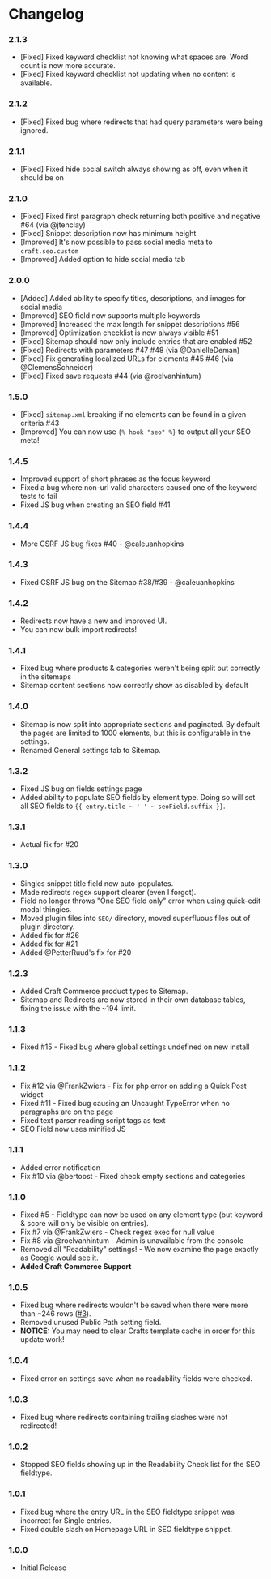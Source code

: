 # Changelog

### 2.1.3
- [Fixed] Fixed keyword checklist not knowing what spaces are. Word count is now more accurate.
- [Fixed] Fixed keyword checklist not updating when no content is available.

### 2.1.2
- [Fixed] Fixed bug where redirects that had query parameters were being ignored.

### 2.1.1
- [Fixed] Fixed hide social switch always showing as off, even when it should be on

### 2.1.0
- [Fixed] Fixed first paragraph check returning both positive and negative #64 (via @jtenclay)
- [Fixed] Snippet description now has minimum height
- [Improved] It's now possible to pass social media meta to `craft.seo.custom`
- [Improved] Added option to hide social media tab 

### 2.0.0
- [Added] Added ability to specify titles, descriptions, and images for social media
- [Improved] SEO field now supports multiple keywords
- [Improved] Increased the max length for snippet descriptions #56
- [Improved] Optimization checklist is now always visible #51
- [Fixed] Sitemap should now only include entries that are enabled #52
- [Fixed] Redirects with parameters #47 #48 (via @DanielleDeman)
- [Fixed] Fix generating localized URLs for elements #45 #46 (via @ClemensSchneider)
- [Fixed] Fixed save requests #44 (via @roelvanhintum)

### 1.5.0
- [Fixed] `sitemap.xml` breaking if no elements can be found in a given criteria #43
- [Improved] You can now use `{% hook "seo" %}` to output all your SEO meta!

### 1.4.5
- Improved support of short phrases as the focus keyword
- Fixed a bug where non-url valid characters caused one of the keyword tests to fail
- Fixed JS bug when creating an SEO field #41

### 1.4.4
- More CSRF JS bug fixes #40 - @caleuanhopkins

### 1.4.3
- Fixed CSRF JS bug on the Sitemap #38/#39 - @caleuanhopkins

### 1.4.2
- Redirects now have a new and improved UI.
- You can now bulk import redirects!

### 1.4.1
- Fixed bug where products & categories weren't being split out correctly in the sitemaps
- Sitemap content sections now correctly show as disabled by default

### 1.4.0
- Sitemap is now split into appropriate sections and paginated. By default the pages are limited to 1000 elements, but this is configurable in the settings.
- Renamed General settings tab to Sitemap.

### 1.3.2
- Fixed JS bug on fields settings page
- Added ability to populate SEO fields by element type. Doing so will set all SEO fields to `{{ entry.title ~ ' ' ~ seoField.suffix }}`.

### 1.3.1
- Actual fix for #20

### 1.3.0
- Singles snippet title field now auto-populates.
- Made redirects regex support clearer (even I forgot).
- Field no longer throws "One SEO field only" error when using quick-edit modal thingies.
- Moved plugin files into `SEO/` directory, moved superfluous files out of plugin directory.
- Added fix for #26
- Added fix for #21
- Added @PetterRuud's fix for #20

### 1.2.3
- Added Craft Commerce product types to Sitemap.
- Sitemap and Redirects are now stored in their own database tables, fixing the issue with the ~194 limit.

### 1.1.3
- Fixed #15 - Fixed bug where global settings undefined on new install

### 1.1.2
- Fix #12 via @FrankZwiers - Fix for php error on adding a Quick Post widget
- Fixed #11 - Fixed bug causing an Uncaught TypeError when no paragraphs are on the page
- Fixed text parser reading script tags as text
- SEO Field now uses minified JS

### 1.1.1
- Added error notification
- Fix #10 via @bertoost - Fixed check empty sections and categories

### 1.1.0
- Fixed #5 - Fieldtype can now be used on any element type (but keyword & score will only be visible on entries).
- Fix #7 via @FrankZwiers - Check regex exec for null value
- Fix #8 via @roelvanhintum - Admin is unavailable from the console
- Removed all "Readability" settings! - We now examine the page exactly as Google would see it.
- **Added Craft Commerce Support**

### 1.0.5
- Fixed bug where redirects wouldn't be saved when there were more than ~246 rows ([#3](https://github.com/ethercreative/seo/issues/3)).
- Removed unused Public Path setting field.
- **NOTICE:** You may need to clear Crafts template cache in order for this update work!

### 1.0.4
- Fixed error on settings save when no readability fields were checked.

### 1.0.3
- Fixed bug where redirects containing trailing slashes were not redirected!

### 1.0.2
- Stopped SEO fields showing up in the Readability Check list for the SEO fieldtype.

### 1.0.1
- Fixed bug where the entry URL in the SEO fieldtype snippet was incorrect for Single entries.
- Fixed double slash on Homepage URL in SEO fieldtype snippet.

### 1.0.0
- Initial Release